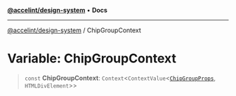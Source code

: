 [**@accelint/design-system**](../README.md) • **Docs**

***

[@accelint/design-system](../README.md) / ChipGroupContext

# Variable: ChipGroupContext

> `const` **ChipGroupContext**: `Context`\<`ContextValue`\<[`ChipGroupProps`](../type-aliases/ChipGroupProps.md), `HTMLDivElement`\>\>
